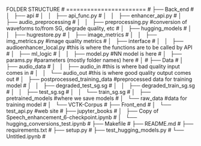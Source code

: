 FOLDER STRUCTURE                                                                                  #
=======================                                                                           #
├── Back_end                                                                                      #
│   ├── api                                                                                       #
│   │   ├── api_func.py                                                                           #
│   │   ├── enhancer_api.py                                                                       #
│   ├── audio_preprocessing                                                                       #
│   │   ├── preprocessing.py         #conversion of waveforms to/from SG, degrade quality, etc    #
│   ├── hugging_models                                                                            #
│   │   ├── hugrestore.py                                                                         #
│   ├── image_metrics                                                                             #
│   │   ├── img_metrics.py           #image quality metrics                                       #
│   ├── interface                                                                                 #
│   │   ├── audioenhancer_local.py   #this is where the functions are to be called by API         #
│   ├── ml_logic                                                                                  #
│   │   ├── model.py                 #NN model is here                                            #
│   ├── params.py                    #parameters (mostly folder names) here                       #
│                                                                                                 #
├── Data                                                                                          #
│   ├── audio_data                                                                                #
│   │   ├── audio_in                  #this is where bad quality input comes in                   #
│   │   └── audio_out                 #this is where good quality output comes out                #
│   ├── postprocessed_training_data   #preprocessed data for training model                       #
│   │   ├── degraded_test_sg.sg                                                                   #
│   │   ├── degraded_train_sg.sg                                                                  #
│   │   ├── test_sg.sg                                                                            #
│   │   └── train_sg.sg                                                                           #
│   ├── pretrained_models             #where we save models                                       #
│   └── raw_data                      #data for training model                                    #
│       └── VCTK-Corpus                                                                           #
├── Front_end                                                                                     #
│   └── test_api.py                   #web site                                                   #
├── jupyter_books                                                                                 #
│   ├── Copy of Speech_enhancement_6-checkpoint.ipynb                                             #
│   └── hugging_conversions_test.ipynb                                                            #
├── Makefile                                                                                      #
├── README.md                                                                                     #
├── requirements.txt                                                                              #
├── setup.py                                                                                      #
├── test_hugging_models.py                                                                        #
└── Untitled.ipynb                                                                                #

